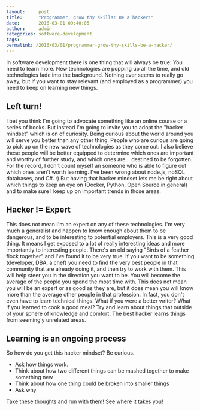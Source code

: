 ```yaml
---
layout:     post
title:      "Programmer, grow thy skills! Be a hacker!"
date:       2016-03-01 09:40:05
author:     admin
categories: software-development
tags:  
permalink: /2016/03/01/programmer-grow-thy-skills-be-a-hacker/
---
```

In software development there is one thing that will always be true: You need to learn more. New technologies are popping up all the time, and old technologies fade into the background. Nothing ever seems to really go away, but if you want to stay relevant (and employed as a programmer) you need to keep on learning new things. 

## Left turn!

I bet you think I'm going to advocate something like an online course or a series of books. But instead I'm going to invite you to adopt the "hacker mindset" which is on of curiosity. Being curious about the world around you will serve you better than any other thing. People who are curious are going to pick up on the new wave of technologies as they come out. I also believe these people will be better equipped to determine which ones are important and worthy of further study, and which ones are... destined to be forgotten. For the record, I don't count myself an someone who is able to figure out which ones aren't worth learning. I've been wrong about node.js, noSQL databases, and C#. :) But having that hacker mindset lets me be right about which things to keep an eye on (Docker, Python, Open Source in general) and to make sure I keep up on important trends in those areas. 

## Hacker != Expert

This does not mean I'm an expert on any of these technologies. I'm very much a generalist and happen to know enough about them to be dangerous, and to be interesting to potential employers. This is a very good thing. It means I get exposed to a lot of really interesting ideas and more importantly to interesting people. There's an old saying "Birds of a feather flock together" and I've found it to be very true. If you want to be something (developer, DBA, a chef) you need to find the very best people in that community that are already doing it, and then try to work with them. This will help steer you in the direction you want to be. You will become the average of the people you spend the most time with. This does not mean you will be an expert or as good as they are, but it does mean you will know more than the average other people in that profession. In fact, you don't even have to learn technical things. What if you were a better writer? What if you learned to cook a good meal? Try and learn about things that outside of your sphere of knowledge and comfort. The best hacker learns things from seemingly unrelated areas. 

## Learning is an ongoing process

So how do you get this hacker mindset? Be curious. 

  * Ask how things work.
  * Think about how two different things can be mashed together to make something new
  * Think about how one thing could be broken into smaller things
  * Ask why

Take these thoughts and run with them! See where it takes you!
